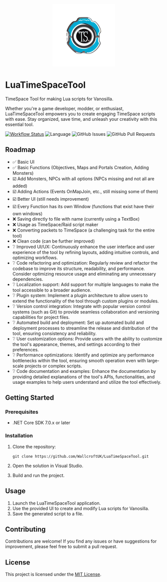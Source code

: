 <div align="center">
  <img src="https://github.com/WallcroftUK/LuaTimeSpaceTool/raw/main/assets/logo.png" alt="LuaTimeSpaceTool Logo" width="200">
</div>

# LuaTimeSpaceTool

TimeSpace Tool for making Lua scripts for Vanosilla.

Whether you're a game developer, modder, or enthusiast, LuaTimeSpaceTool empowers you to create engaging TimeSpace scripts with ease. Stay organized, save time, and unleash your creativity with this essential tool.


[![Workflow Status](https://github.com/WallcroftUK/LuaTimeSpaceTool/actions/workflows/dotnet-desktop.yml/badge.svg)](https://github.com/WallcroftUK/LuaTimeSpaceTool/actions/workflows/build.yml)
![Language](https://img.shields.io/github/languages/top/WallcroftUK/LuaTimeSpaceTool)
![GitHub Issues](https://img.shields.io/github/issues/WallcroftUK/LuaTimeSpaceTool)
![GitHub Pull Requests](https://img.shields.io/github/issues-pr/WallcroftUK/LuaTimeSpaceTool)

## Roadmap

- ✅ Basic UI
- ✅ Basic Functions (Objectives, Maps and Portals Creation, Adding Monsters)
- ☑️ Add Monsters, NPCs with all options (NPCs missing and not all are added)
- ☑️ Adding Actions (Events OnMapJoin, etc., still missing some of them)
- ☑️ Better UI (still needs improvement)
- ☑️ Every Function has its own Window (functions that exist have their own windows)
- ❌ Saving directly to file with name (currently using a TextBox)
- ❌ Usage as TimeSpace/Raid script maker
- ❌ Converting packets to TimeSpace (a challenging task for the entire tool)
- ❌ Clean code (can be further improved)
- ❔ Improved UI/UX: Continuously enhance the user interface and user experience of the tool by refining layouts, adding intuitive controls, and optimizing workflows.
- ❔ Code refactoring and optimization: Regularly review and refactor the codebase to improve its structure, readability, and performance. Consider optimizing resource usage and eliminating any unnecessary dependencies.
- ❔ Localization support: Add support for multiple languages to make the tool accessible to a broader audience.
- ❔ Plugin system: Implement a plugin architecture to allow users to extend the functionality of the tool through custom plugins or modules.
- ❔ Version control integration: Integrate with popular version control systems (such as Git) to provide seamless collaboration and versioning capabilities for project files.
- ❔ Automated build and deployment: Set up automated build and deployment processes to streamline the release and distribution of the tool, ensuring consistency and reliability.
- ❔ User customization options: Provide users with the ability to customize the tool's appearance, themes, and settings according to their preferences.
- ❔ Performance optimizations: Identify and optimize any performance bottlenecks within the tool, ensuring smooth operation even with large-scale projects or complex scripts.
- ❔ Code documentation and examples: Enhance the documentation by providing detailed explanations of the tool's APIs, functionalities, and usage examples to help users understand and utilize the tool effectively.

## Getting Started

### Prerequisites

- .NET Core SDK 7.0.x or later

### Installation

1. Clone the repository:

   ```shell
   git clone https://github.com/WallcroftUK/LuaTimeSpaceTool.git
   ```
2. Open the solution in Visual Studio.
3. Build and run the project.

## Usage

1. Launch the LuaTimeSpaceTool application.
2. Use the provided UI to create and modify Lua scripts for Vanosilla.
3. Save the generated script to a file.

## Contributing

Contributions are welcome! If you find any issues or have suggestions for improvement, please feel free to submit a pull request.

## License

This project is licensed under the [MIT License](LICENSE).

<!-- 
## Acknowledgments

- [Library Name](Library Link): This project utilizes the functionality provided by the Library Name to achieve XYZ.
- [Tutorial](Tutorial Link): The implementation of feature ABC was inspired by the tutorial found at Tutorial Link.
- Special thanks to [Contributor Name](Contributor GitHub Profile) for their valuable contributions and support throughout the development of this project.
-->
